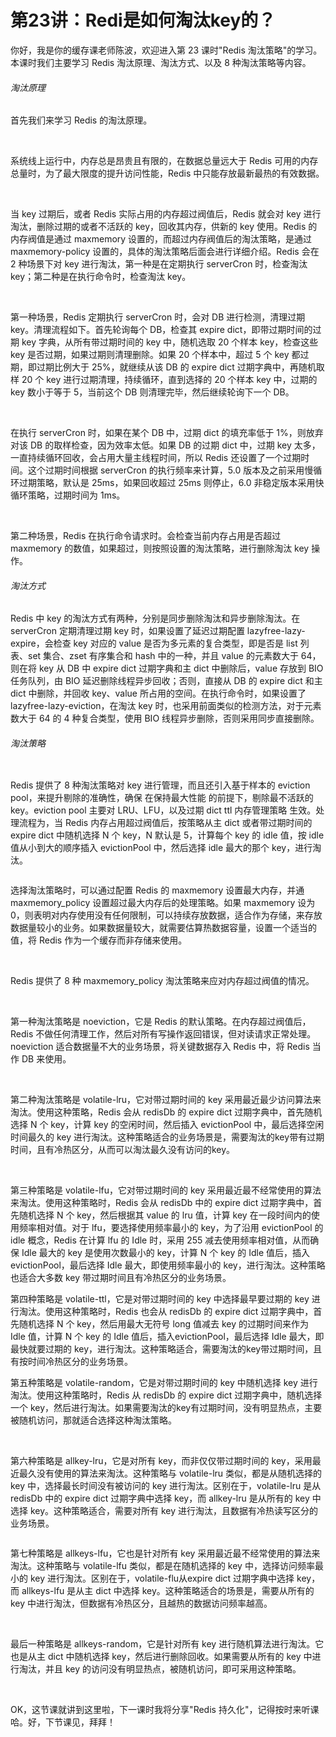 # 第23讲：Redi是如何淘汰key的？

你好，我是你的缓存课老师陈波，欢迎进入第 23 课时"Redis 淘汰策略"的学习。本课时我们主要学习 Redis 淘汰原理、淘汰方式、以及 8 种淘汰策略等内容。  

###### 淘汰原理

首先我们来学习 Redis 的淘汰原理。

<br />

系统线上运行中，内存总是昂贵且有限的，在数据总量远大于 Redis 可用的内存总量时，为了最大限度的提升访问性能，Redis 中只能存放最新最热的有效数据。

<br />

当 key 过期后，或者 Redis 实际占用的内存超过阀值后，Redis 就会对 key 进行淘汰，删除过期的或者不活跃的 key，回收其内存，供新的 key 使用。Redis 的内存阀值是通过 maxmemory 设置的，而超过内存阀值后的淘汰策略，是通过 maxmemory-policy 设置的，具体的淘汰策略后面会进行详细介绍。Redis 会在 2 种场景下对 key 进行淘汰，第一种是在定期执行 serverCron 时，检查淘汰 key；第二种是在执行命令时，检查淘汰 key。

<br />

第一种场景，Redis 定期执行 serverCron 时，会对 DB 进行检测，清理过期 key。清理流程如下。首先轮询每个 DB，检查其 expire dict，即带过期时间的过期 key 字典，从所有带过期时间的 key 中，随机选取 20 个样本 key，检查这些 key 是否过期，如果过期则清理删除。如果 20 个样本中，超过 5 个 key 都过期，即过期比例大于 25%，就继续从该 DB 的 expire dict 过期字典中，再随机取样 20 个 key 进行过期清理，持续循环，直到选择的 20 个样本 key 中，过期的 key 数小于等于 5，当前这个 DB 则清理完毕，然后继续轮询下一个 DB。

<br />

在执行 serverCron 时，如果在某个 DB 中，过期 dict 的填充率低于 1%，则放弃对该 DB 的取样检查，因为效率太低。如果 DB 的过期 dict 中，过期 key 太多，一直持续循环回收，会占用大量主线程时间，所以 Redis 还设置了一个过期时间。这个过期时间根据 serverCron 的执行频率来计算，5.0 版本及之前采用慢循环过期策略，默认是 25ms，如果回收超过 25ms 则停止，6.0 非稳定版本采用快循环策略，过期时间为 1ms。

<br />

第二种场景，Redis 在执行命令请求时。会检查当前内存占用是否超过 maxmemory 的数值，如果超过，则按照设置的淘汰策略，进行删除淘汰 key 操作。

###### 淘汰方式

Redis 中 key 的淘汰方式有两种，分别是同步删除淘汰和异步删除淘汰。在 serverCron 定期清理过期 key 时，如果设置了延迟过期配置 lazyfree-lazy-expire，会检查 key 对应的 value 是否为多元素的复合类型，即是否是 list 列表、set 集合、zset 有序集合和 hash 中的一种，并且 value 的元素数大于 64，则在将 key 从 DB 中 expire dict 过期字典和主 dict 中删除后，value 存放到 BIO 任务队列，由 BIO 延迟删除线程异步回收；否则，直接从 DB 的 expire dict 和主 dict 中删除，并回收 key、value 所占用的空间。在执行命令时，如果设置了 lazyfree-lazy-eviction，在淘汰 key 时，也采用前面类似的检测方法，对于元素数大于 64 的 4 种复合类型，使用 BIO 线程异步删除，否则采用同步直接删除。  

###### 淘汰策略


<Image alt="" src="http://s0.lgstatic.com/i/image2/M01/A6/10/CgotOV3FFsuAUbuEAACf0iVa4D4899.png"/> 


Redis 提供了 8 种淘汰策略对 key 进行管理，而且还引入基于样本的 eviction pool，来提升剔除的准确性，确保 在保持最大性能 的前提下，剔除最不活跃的 key。eviction pool 主要对 LRU、LFU，以及过期 dict ttl 内存管理策略 生效。处理流程为，当 Redis 内存占用超过阀值后，按策略从主 dict 或者带过期时间的 expire dict 中随机选择 N 个 key，N 默认是 5，计算每个 key 的 idle 值，按 idle 值从小到大的顺序插入 evictionPool 中，然后选择 idle 最大的那个 key，进行淘汰。


<Image alt="" src="http://s0.lgstatic.com/i/image2/M01/A5/F0/CgoB5l3FFsuAWSfWAABSzZJO_zQ633.png"/> 


选择淘汰策略时，可以通过配置 Redis 的 maxmemory 设置最大内存，并通 maxmemory_policy 设置超过最大内存后的处理策略。如果 maxmemory 设为 0，则表明对内存使用没有任何限制，可以持续存放数据，适合作为存储，来存放数据量较小的业务。如果数据量较大，就需要估算热数据容量，设置一个适当的值，将 Redis 作为一个缓存而非存储来使用。

<br />

Redis 提供了 8 种 maxmemory_policy 淘汰策略来应对内存超过阀值的情况。

<br />

第一种淘汰策略是 noeviction，它是 Redis 的默认策略。在内存超过阀值后，Redis 不做任何清理工作，然后对所有写操作返回错误，但对读请求正常处理。noeviction 适合数据量不大的业务场景，将关键数据存入 Redis 中，将 Redis 当作 DB 来使用。

<br />

第二种淘汰策略是 volatile-lru，它对带过期时间的 key 采用最近最少访问算法来淘汰。使用这种策略，Redis 会从 redisDb 的 expire dict 过期字典中，首先随机选择 N 个 key，计算 key 的空闲时间，然后插入 evictionPool 中，最后选择空闲时间最久的 key 进行淘汰。这种策略适合的业务场景是，需要淘汰的key带有过期时间，且有冷热区分，从而可以淘汰最久没有访问的key。

<br />

第三种策略是 volatile-lfu，它对带过期时间的 key 采用最近最不经常使用的算法来淘汰。使用这种策略时，Redis 会从 redisDb 中的 expire dict 过期字典中，首先随机选择 N 个 key，然后根据其 value 的 lru 值，计算 key 在一段时间内的使用频率相对值。对于 lfu，要选择使用频率最小的 key，为了沿用 evictionPool 的 idle 概念，Redis 在计算 lfu 的 Idle 时，采用 255 减去使用频率相对值，从而确保 Idle 最大的 key 是使用次数最小的 key，计算 N 个 key 的 Idle 值后，插入 evictionPool，最后选择 Idle 最大，即使用频率最小的 key，进行淘汰。这种策略也适合大多数 key 带过期时间且有冷热区分的业务场景。

第四种策略是 volatile-ttl，它是对带过期时间的 key 中选择最早要过期的 key 进行淘汰。使用这种策略时，Redis 也会从 redisDb 的 expire dict 过期字典中，首先随机选择 N 个 key，然后用最大无符号 long 值减去 key 的过期时间来作为 Idle 值，计算 N 个 key 的 Idle 值后，插入evictionPool，最后选择 Idle 最大，即最快就要过期的 key，进行淘汰。这种策略适合，需要淘汰的key带过期时间，且有按时间冷热区分的业务场景。

第五种策略是 volatile-random，它是对带过期时间的 key 中随机选择 key 进行淘汰。使用这种策略时，Redis 从 redisDb 的 expire dict 过期字典中，随机选择一个 key，然后进行淘汰。如果需要淘汰的key有过期时间，没有明显热点，主要被随机访问，那就适合选择这种淘汰策略。

<br />

第六种策略是 allkey-lru，它是对所有 key，而非仅仅带过期时间的 key，采用最近最久没有使用的算法来淘汰。这种策略与 volatile-lru 类似，都是从随机选择的 key 中，选择最长时间没有被访问的 key 进行淘汰。区别在于，volatile-lru 是从 redisDb 中的 expire dict 过期字典中选择 key，而 allkey-lru 是从所有的 key 中选择 key。这种策略适合，需要对所有 key 进行淘汰，且数据有冷热读写区分的业务场景。


<Image alt="" src="http://s0.lgstatic.com/i/image2/M01/A6/10/CgotOV3FFsyARUTKAABT9Pk3F9A583.png"/> 


第七种策略是 allkeys-lfu，它也是针对所有 key 采用最近最不经常使用的算法来淘汰。这种策略与 volatile-lfu 类似，都是在随机选择的 key 中，选择访问频率最小的 key 进行淘汰。区别在于，volatile-flu从expire dict 过期字典中选择 key，而 allkeys-lfu 是从主 dict 中选择 key。这种策略适合的场景是，需要从所有的 key 中进行淘汰，但数据有冷热区分，且越热的数据访问频率越高。

<br />

最后一种策略是 allkeys-random，它是针对所有 key 进行随机算法进行淘汰。它也是从主 dict 中随机选择 key，然后进行删除回收。如果需要从所有的 key 中进行淘汰，并且 key 的访问没有明显热点，被随机访问，即可采用这种策略。

<br />

OK，这节课就讲到这里啦，下一课时我将分享"Redis 持久化"，记得按时来听课哈。好，下节课见，拜拜！

<br />


